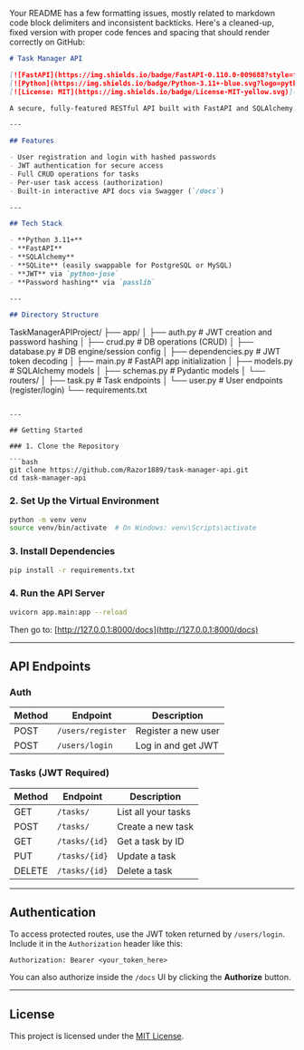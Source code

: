 Your README has a few formatting issues, mostly related to markdown code block delimiters and inconsistent backticks. Here's a cleaned-up, fixed version with proper code fences and spacing that should render correctly on GitHub:

```markdown
# Task Manager API

[![FastAPI](https://img.shields.io/badge/FastAPI-0.110.0-009688?style=flat&logo=fastapi&logoColor=white)](https://fastapi.tiangolo.com/)
[![Python](https://img.shields.io/badge/Python-3.11+-blue.svg?logo=python)](https://www.python.org/downloads/)
[![License: MIT](https://img.shields.io/badge/License-MIT-yellow.svg)](https://opensource.org/licenses/MIT)

A secure, fully-featured RESTful API built with FastAPI and SQLAlchemy. It allows users to register, log in, and manage personal tasks with proper authentication and authorization using JSON Web Tokens (JWT).

---

## Features

- User registration and login with hashed passwords
- JWT authentication for secure access
- Full CRUD operations for tasks
- Per-user task access (authorization)
- Built-in interactive API docs via Swagger (`/docs`)

---

## Tech Stack

- **Python 3.11+**
- **FastAPI**
- **SQLAlchemy**
- **SQLite** (easily swappable for PostgreSQL or MySQL)
- **JWT** via `python-jose`
- **Password hashing** via `passlib`

---

## Directory Structure

```

TaskManagerAPIProject/
├── app/
│   ├── auth.py              # JWT creation and password hashing
│   ├── crud.py              # DB operations (CRUD)
│   ├── database.py          # DB engine/session config
│   ├── dependencies.py      # JWT token decoding
│   ├── main.py              # FastAPI app initialization
│   ├── models.py            # SQLAlchemy models
│   ├── schemas.py           # Pydantic models
│   └── routers/
│       ├── task.py          # Task endpoints
│       └── user.py          # User endpoints (register/login)
└── requirements.txt

````

---

## Getting Started

### 1. Clone the Repository

```bash
git clone https://github.com/Razor1889/task-manager-api.git
cd task-manager-api
````

### 2. Set Up the Virtual Environment

```bash
python -m venv venv
source venv/bin/activate  # On Windows: venv\Scripts\activate
```

### 3. Install Dependencies

```bash
pip install -r requirements.txt
```

### 4. Run the API Server

```bash
uvicorn app.main:app --reload
```

Then go to: [http://127.0.0.1:8000/docs](http://127.0.0.1:8000/docs)

---

## API Endpoints

### Auth

| Method | Endpoint          | Description         |
| ------ | ----------------- | ------------------- |
| POST   | `/users/register` | Register a new user |
| POST   | `/users/login`    | Log in and get JWT  |

### Tasks (JWT Required)

| Method | Endpoint      | Description         |
| ------ | ------------- | ------------------- |
| GET    | `/tasks/`     | List all your tasks |
| POST   | `/tasks/`     | Create a new task   |
| GET    | `/tasks/{id}` | Get a task by ID    |
| PUT    | `/tasks/{id}` | Update a task       |
| DELETE | `/tasks/{id}` | Delete a task       |

---

## Authentication

To access protected routes, use the JWT token returned by `/users/login`. Include it in the `Authorization` header like this:

```
Authorization: Bearer <your_token_here>
```

You can also authorize inside the `/docs` UI by clicking the **Authorize** button.

---

## License

This project is licensed under the [MIT License](LICENSE).

```
```
